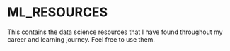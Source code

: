 # ML_RESOURCES
This contains the data science resources that I have found throughout my career and learning journey. Feel free to use them.
